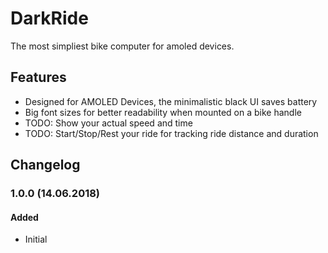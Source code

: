 # DarkRide
The most simpliest bike computer for amoled devices.

## Features
* Designed for AMOLED Devices, the minimalistic black UI saves battery
* Big font sizes for better readability when mounted on a bike handle
* TODO: Show your actual speed and time
* TODO: Start/Stop/Rest your ride for tracking ride distance and duration

## Changelog

### 1.0.0 (14.06.2018)
#### Added
- Initial